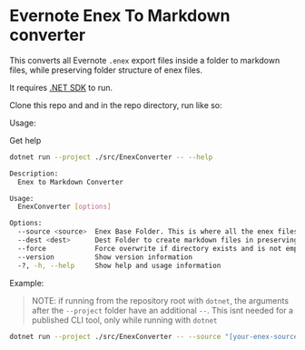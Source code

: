 # Evernote Enex To Markdown converter

This converts all Evernote `.enex` export files inside a folder to markdown files, while preserving folder structure of enex files.

It requires [.NET SDK](https://dotnet.microsoft.com/en-us/download) to run.

Clone this repo and and in the repo directory, run like so:

Usage:

Get help

```sh
dotnet run --project ./src/EnexConverter -- --help

Description:
  Enex to Markdown Converter

Usage:
  EnexConverter [options]

Options:
  --source <source>  Enex Base Folder. This is where all the enex files live. [default: http://localhost:7000]
  --dest <dest>      Dest Folder to create markdown files in preserving enex directory structure. Will create dir if not exist.
  --force            Force overwrite if directory exists and is not empty
  --version          Show version information
  -?, -h, --help     Show help and usage information
```

Example:

> NOTE: if running from the repository root with `dotnet`, the arguments after the `--project` folder have an additional `--`. This isnt needed for a published CLI tool, only while running with `dotnet`

```sh
dotnet run --project ./src/EnexConverter -- --source "[your-enex-source-path]" --dest "[dest-for-md-files]" --force
```


